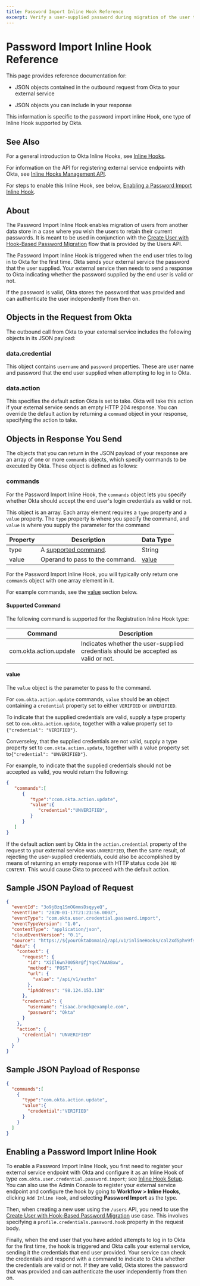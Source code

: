 ```yaml
---
title: Password Import Inline Hook Reference
excerpt: Verify a user-supplied password during migration of the user to Okta
---
```


# Password Import Inline Hook Reference

<ApiLifecycle access="ea" />

This page provides reference documentation for:

- JSON objects contained in the outbound request from Okta to your external service

- JSON objects you can include in your response

This information is specific to the password import inline Hook, one type of Inline Hook supported by Okta.

## See Also

For a general introduction to Okta Inline Hooks, see [Inline Hooks](/docs/concepts/inline-hooks/).

For information on the API for registering external service endpoints with Okta, see [Inline Hooks Management API](/docs/reference/api/inline-hooks/).

For steps to enable this Inline Hook, see below, [Enabling a Password Import Inline Hook](#enabling-a-password-import-inline-hook).

## About

The Password Import Inline Hook enables migration of users from another data store in a case where you wish the users to retain their current passwords. It is meant to be used in conjunction with the [Create User with Hook-Based Password Migration](/docs/reference/api/users#create-user-with-hook-based-password-migration) flow that is provided by the Users API.

The Password Import Inline Hook is triggered when the end user tries to log in to Okta for the first time. Okta sends your external service the password that the user supplied. Your external service then needs to send a response to Okta indicating whether the password supplied by the end user is valid or not.

If the password is valid, Okta stores the password that was provided and can authenticate the user independently from then on.

## Objects in the Request from Okta

The outbound call from Okta to your external service includes the following objects in its JSON payload:

### data.credential

This object contains `username` and `password` properties. These are user name and password that the end user supplied when attempting to log in to Okta.

### data.action

This specifies the default action Okta is set to take. Okta will take this action if your external service sends an empty HTTP 204 response. You can override the default action by returning a `command` object in your response, specifying the action to take.

## Objects in Response You Send

The objects that you can return in the JSON payload of your response are an array of one or more `commands` objects, which specify commands to be executed by Okta. These object is defined as follows:

### commands

For the Password Import Inline Hook, the `commands` object lets you specify whether Okta should accept the end user's login credentials as valid or not.

This object is an array. Each array element requires a `type` property and a `value` property. The `type` property is where you specify the command, and `value` is where you supply the parameter for the command

| Property | Description                                | Data Type       |
|----------|--------------------------------------------|-----------------|
| type     | A [supported command](#supported-command). | String          |
| value    | Operand to pass to the command.            | [value](#value) |

For the Password Import Inline Hook, you will typically only return one `commands` object with one array element in it.

For example commands, see the [value](#value) section below.

#### Supported Command

The following command is supported for the Registration Inline Hook type:

| Command                | Description                                                                         |
|------------------------|-------------------------------------------------------------------------------------|
| com.okta.action.update | Indicates whether the user-supplied credentials should be accepted as valid or not. |

#### value

The `value` object is the parameter to pass to the command.

For `com.okta.action.update` commands, `value` should be an object containing a `credential` property set to either `VERIFIED` or `UNVERIFIED`.

To indicate that the supplied credentials are valid, supply a type property set to `com.okta.action.update`, together with a value property set to `{"credential": "VERIFIED"}`.

Converseley, that the supplied credentials are not valid, supply a type property set to `com.okta.action.update`, together with a value property set to`{"credential": "UNVERIFIED"}`.

For example, to indicate that the supplied credentials should not be accepted as valid, you would return the following:

```json
{
   "commands":[
      {
         "type":"ccom.okta.action.update",
         "value":{
            "credential":"UNVERIFIED",  
         }
      }
   ]
}
```

If the default action sent by Okta in the `action.credential` property of the request to your external service was `UNVERIFIED`, then the same result, of rejecting the user-supplied credentials, could also be accomplished by means of returning an empty response with HTTP status code `204 NO CONTENT`. This would cause Okta to proceed with the default action.

## Sample JSON Payload of Request

```json
{
  "eventId": "3o9jBzq1SmOGmmsDsqyyeQ",
  "eventTime": "2020-01-17T21:23:56.000Z",
  "eventType": "com.okta.user.credential.password.import",
  "eventTypeVersion": "1.0",
  "contentType": "application/json",
  "cloudEventVersion": "0.1",
  "source": "https://${yourOktaDomain}/api/v1/inlineHooks/cal2xd5phv9fsPLcF0g7",
  "data": {
    "context": {
      "request": {
        "id": "XiIl6wn7005Rr@fjYqeC7AAABxw",
        "method": "POST",
        "url": {
          "value": "/api/v1/authn"
        },
        "ipAddress": "98.124.153.138"
      },
      "credential": {
        "username": "isaac.brock@example.com",
        "password": "Okta"
      }
    },
    "action": {
      "credential": "UNVERIFIED"
    }
  }
}
```

## Sample JSON Payload of Response

```json
{
  "commands":[
    {
      "type":"com.okta.action.update",
      "value":{
        "credential":"VERIFIED"
      }
    }
  ]
}
```

## Enabling a Password Import Inline Hook

To enable a Password Import Inline Hook, you first need to register your external service endpoint with Okta and configure it as an Inline Hook of type `com.okta.user.credential.password.import`; see [Inline Hook Setup](/docs/concepts/inline-hooks/#inline-hooks_setup). You can also use the Admin Console to register your external service endpoint and configure the hook by going to **Workflow > Inline Hooks**, clicking `Add Inline Hook`, and selecting **Password Import** as the type.

Then, when creating a new user using the `/users` API, you need to use the [Create User with Hook-Based Password Migration](/docs/reference/api/users/#create-user-with-hook-based-password-migration) use case. This involves specifying a `profile.credentials.password.hook` property in the request body.

Finally, when the end user that you have added attempts to log in to Okta for the first time, the hook is triggered and Okta calls your external service, sending it the credentials that end user provided. Your service can check the credentials and respond with a command to indicate to Okta whether the credentials are valid or not. If they are valid, Okta stores the password that was provided and can authenticate the user independently from then on.

